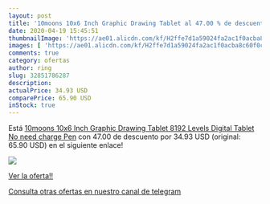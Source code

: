 ```yaml
---
layout: post
title: '10moons 10x6 Inch Graphic Drawing Tablet al 47.00 % de descuento'
date: 2020-04-19 15:45:51
thumbnailImage: 'https://ae01.alicdn.com/kf/H2ffe7d1a59024fa2ac1f0acba8c60f0cB/10moons-10x6-Inch-Graphic-Drawing-Tablet-8192-Levels-Digital-Tablet-No-need-charge-Pen.jpg_350x350._SL200_.jpg'
images: [ 'https://ae01.alicdn.com/kf/H2ffe7d1a59024fa2ac1f0acba8c60f0cB/10moons-10x6-Inch-Graphic-Drawing-Tablet-8192-Levels-Digital-Tablet-No-need-charge-Pen.jpg_350x350._SL200_.jpg' ]
comments: true
category: ofertas
author: ring
slug: 32851786287
description:
actualPrice: 34.93 USD
comparePrice: 65.90 USD
inStock: true
---
```


Está [10moons 10x6 Inch Graphic Drawing Tablet  8192 Levels  Digital Tablet  No need charge Pen](https://www.amazon.com/dp/32851786287/?tag=redken08-20) con 47.00 de descuento por 34.93 USD (original: 65.90 USD) en el siguiente enlace!

[![](https://ae01.alicdn.com/kf/H2ffe7d1a59024fa2ac1f0acba8c60f0cB/10moons-10x6-Inch-Graphic-Drawing-Tablet-8192-Levels-Digital-Tablet-No-need-charge-Pen.jpg_350x350._SL200_.jpg)](https://www.amazon.com/dp/32851786287/?tag=redken08-20)

[Ver la oferta!!](https://www.amazon.com/dp/32851786287/?tag=redken08-20)

[Consulta otras ofertas en nuestro canal de telegram](https://t.me/s/ofertas25)
